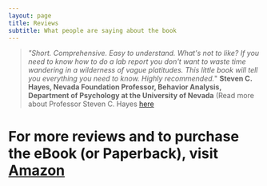 ```yaml
---
layout: page
title: Reviews
subtitle: What people are saying about the book
---
```


>*"Short. Comprehensive. Easy to understand. What's not to like? If you need to know how to do a lab report
you don't want to waste time wandering in a wilderness of vague platitudes. This little book will tell you
everything you need to know. Highly recommended.*"
**Steven C. Hayes, Nevada Foundation Professor, Behavior Analysis, Department of Psychology at the University of Nevada**
(Read more about Professor Steven C. Hayes [here](http://www.stevenchayes.com/about/)

# **For more reviews and to purchase the eBook (or Paperback), visit [Amazon](https://www.amazon.co.uk)**
